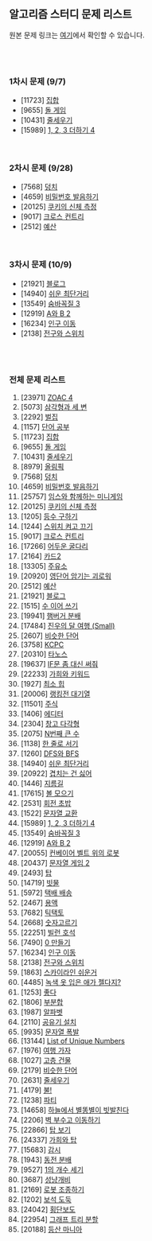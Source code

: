 ## 알고리즘 스터디 문제 리스트

원본 문제 링크는 [여기](https://www.acmicpc.net/workbook/view/8708)에서 확인할 수 있습니다.

</br>
</br>

### 1차시 문제 (9/7)

- [11723] [집합](https://www.acmicpc.net/problem/11723)
- [9655] [돌 게임](https://www.acmicpc.net/problem/9655)
- [10431] [줄세우기](https://www.acmicpc.net/problem/10431)
- [15989] [1, 2, 3 더하기 4](https://www.acmicpc.net/problem/15989)

</br>

### 2차시 문제 (9/28)

- [7568] [덩치](https://www.acmicpc.net/problem/7568)
- [4659] [비밀번호 발음하기](https://www.acmicpc.net/problem/4659)
- [20125] [쿠키의 신체 측정](https://www.acmicpc.net/problem/20125)
- [9017] [크로스 컨트리](https://www.acmicpc.net/problem/9017)
- [2512] [예산](https://www.acmicpc.net/problem/2512)

</br>

### 3차시 문제 (10/9)
- [21921] [블로그](https://www.acmicpc.net/problem/21921)
- [14940] [쉬운 최단거리](https://www.acmicpc.net/problem/14940)
- [13549] [숨바꼭질 3](https://www.acmicpc.net/problem/13549)
- [12919] [A와 B 2](https://www.acmicpc.net/problem/12919)
- [16234] [인구 이동](https://www.acmicpc.net/problem/16234)
- [2138] [전구와 스위치](https://www.acmicpc.net/problem/2138)

</br>
</br>

### 전체 문제 리스트

1. [23971] [ZOAC 4](https://www.acmicpc.net/problem/23971)
2. [5073] [삼각형과 세 변](https://www.acmicpc.net/problem/5073)
3. [2292] [벌집](https://www.acmicpc.net/problem/2292)
4. [1157] [단어 공부](https://www.acmicpc.net/problem/1157)
5. [11723] [집합](https://www.acmicpc.net/problem/11723)
6. [9655] [돌 게임](https://www.acmicpc.net/problem/9655)
7. [10431] [줄세우기](https://www.acmicpc.net/problem/10431)
8. [8979] [올림픽](https://www.acmicpc.net/problem/8979)
9. [7568] [덩치](https://www.acmicpc.net/problem/7568)
10. [4659] [비밀번호 발음하기](https://www.acmicpc.net/problem/4659)
11. [25757] [임스와 함께하는 미니게임](https://www.acmicpc.net/problem/25757)
12. [20125] [쿠키의 신체 측정](https://www.acmicpc.net/problem/20125)
13. [1205] [등수 구하기](https://www.acmicpc.net/problem/1205)
14. [1244] [스위치 켜고 끄기](https://www.acmicpc.net/problem/1244)
15. [9017] [크로스 컨트리](https://www.acmicpc.net/problem/9017)
16. [17266] [어두운 굴다리](https://www.acmicpc.net/problem/17266)
17. [2164] [카드2](https://www.acmicpc.net/problem/2164)
18. [13305] [주유소](https://www.acmicpc.net/problem/13305)
19. [20920] [영단어 암기는 괴로워](https://www.acmicpc.net/problem/20920)
20. [2512] [예산](https://www.acmicpc.net/problem/2512)
21. [21921] [블로그](https://www.acmicpc.net/problem/21921)
22. [1515] [수 이어 쓰기](https://www.acmicpc.net/problem/1515)
23. [19941] [햄버거 분배](https://www.acmicpc.net/problem/19941)
24. [17484] [진우의 달 여행 (Small)](https://www.acmicpc.net/problem/17484)
25. [2607] [비슷한 단어](https://www.acmicpc.net/problem/2607)
26. [3758] [KCPC](https://www.acmicpc.net/problem/3758)
27. [20310] [타노스](https://www.acmicpc.net/problem/20310)
28. [19637] [IF문 좀 대신 써줘](https://www.acmicpc.net/problem/19637)
29. [22233] [가희와 키워드](https://www.acmicpc.net/problem/22233)
30. [1927] [최소 힙](https://www.acmicpc.net/problem/1927)
31. [20006] [랭킹전 대기열](https://www.acmicpc.net/problem/20006)
32. [11501] [주식](https://www.acmicpc.net/problem/11501)
33. [1406] [에디터](https://www.acmicpc.net/problem/1406)
34. [2304] [창고 다각형](https://www.acmicpc.net/problem/2304)
35. [2075] [N번째 큰 수](https://www.acmicpc.net/problem/2075)
36. [1138] [한 줄로 서기](https://www.acmicpc.net/problem/1138)
37. [1260] [DFS와 BFS](https://www.acmicpc.net/problem/1260)
38. [14940] [쉬운 최단거리](https://www.acmicpc.net/problem/14940)
39. [20922] [겹치는 건 싫어](https://www.acmicpc.net/problem/20922)
40. [1446] [지름길](https://www.acmicpc.net/problem/1446)
41. [17615] [볼 모으기](https://www.acmicpc.net/problem/17615)
42. [2531] [회전 초밥](https://www.acmicpc.net/problem/2531)
43. [1522] [문자열 교환](https://www.acmicpc.net/problem/1522)
44. [15989] [1, 2, 3 더하기 4](https://www.acmicpc.net/problem/15989)
45. [13549] [숨바꼭질 3](https://www.acmicpc.net/problem/13549)
46. [12919] [A와 B 2](https://www.acmicpc.net/problem/12919)
47. [20055] [컨베이어 벨트 위의 로봇](https://www.acmicpc.net/problem/20055)
48. [20437] [문자열 게임 2](https://www.acmicpc.net/problem/20437)
49. [2493] [탑](https://www.acmicpc.net/problem/2493)
50. [14719] [빗물](https://www.acmicpc.net/problem/14719)
51. [5972] [택배 배송](https://www.acmicpc.net/problem/5972)
52. [2467] [용액](https://www.acmicpc.net/problem/2467)
53. [7682] [틱택토](https://www.acmicpc.net/problem/7682)
54. [2668] [숫자고르기](https://www.acmicpc.net/problem/2668)
55. [22251] [빌런 호석](https://www.acmicpc.net/problem/22251)
56. [7490] [0 만들기](https://www.acmicpc.net/problem/7490)
57. [16234] [인구 이동](https://www.acmicpc.net/problem/16234)
58. [2138] [전구와 스위치](https://www.acmicpc.net/problem/2138)
59. [1863] [스카이라인 쉬운거](https://www.acmicpc.net/problem/1863)
60. [4485] [녹색 옷 입은 애가 젤다지?](https://www.acmicpc.net/problem/4485)
61. [1253] [좋다](https://www.acmicpc.net/problem/1253)
62. [1806] [부분합](https://www.acmicpc.net/problem/1806)
63. [1987] [알파벳](https://www.acmicpc.net/problem/1987)
64. [2110] [공유기 설치](https://www.acmicpc.net/problem/2110)
65. [9935] [문자열 폭발](https://www.acmicpc.net/problem/9935)
66. [13144] [List of Unique Numbers](https://www.acmicpc.net/problem/13144)
67. [1976] [여행 가자](https://www.acmicpc.net/problem/1976)
68. [1027] [고층 건물](https://www.acmicpc.net/problem/1027)
69. [2179] [비슷한 단어](https://www.acmicpc.net/problem/2179)
70. [2631] [줄세우기](https://www.acmicpc.net/problem/2631)
71. [4179] [불!](https://www.acmicpc.net/problem/4179)
72. [1238] [파티](https://www.acmicpc.net/problem/1238)
73. [14658] [하늘에서 별똥별이 빗발친다](https://www.acmicpc.net/problem/14658)
74. [2206] [벽 부수고 이동하기](https://www.acmicpc.net/problem/2206)
75. [22866] [탑 보기](https://www.acmicpc.net/problem/22866)
76. [24337] [가희와 탑](https://www.acmicpc.net/problem/24337)
77. [15683] [감시](https://www.acmicpc.net/problem/15683)
78. [1943] [동전 분배](https://www.acmicpc.net/problem/1943)
79. [9527] [1의 개수 세기](https://www.acmicpc.net/problem/9527)
80. [3687] [성냥개비](https://www.acmicpc.net/problem/3687)
81. [2169] [로봇 조종하기](https://www.acmicpc.net/problem/2169)
82. [1202] [보석 도둑](https://www.acmicpc.net/problem/1202)
83. [24042] [횡단보도](https://www.acmicpc.net/problem/24042)
84. [22954] [그래프 트리 분할](https://www.acmicpc.net/problem/22954)
85. [20188] [등산 마니아](https://www.acmicpc.net/problem/20188)
